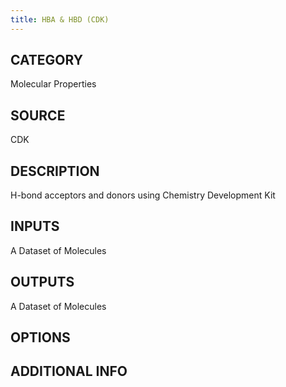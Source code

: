 ```yaml
---
title: HBA & HBD (CDK)
---
```


## CATEGORY
Molecular Properties
## SOURCE
CDK
## DESCRIPTION
H-bond acceptors and donors using Chemistry Development Kit

## INPUTS
A Dataset of Molecules

## OUTPUTS
A Dataset of Molecules

## OPTIONS
## ADDITIONAL INFO
